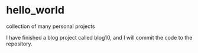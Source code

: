 # hello_world
collection of many personal projects

I have finished a blog project called blog10, and I will commit the code to the repository.

